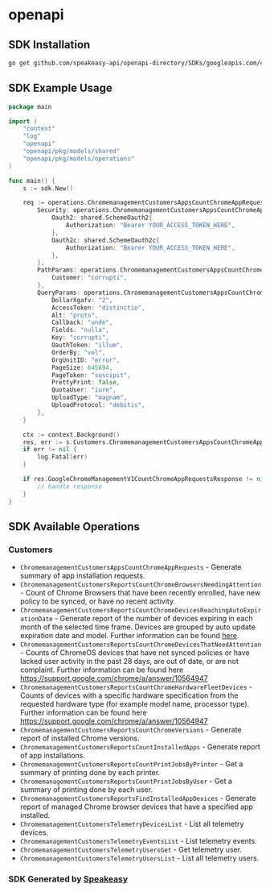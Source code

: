 # openapi

<!-- Start SDK Installation -->
## SDK Installation

```bash
go get github.com/speakeasy-api/openapi-directory/SDKs/googleapis.com/chromemanagement/v1/go
```
<!-- End SDK Installation -->

## SDK Example Usage
<!-- Start SDK Example Usage -->
```go
package main

import (
    "context"
    "log"
    "openapi"
    "openapi/pkg/models/shared"
    "openapi/pkg/models/operations"
)

func main() {
    s := sdk.New()

    req := operations.ChromemanagementCustomersAppsCountChromeAppRequestsRequest{
        Security: operations.ChromemanagementCustomersAppsCountChromeAppRequestsSecurity{
            Oauth2: shared.SchemeOauth2{
                Authorization: "Bearer YOUR_ACCESS_TOKEN_HERE",
            },
            Oauth2c: shared.SchemeOauth2c{
                Authorization: "Bearer YOUR_ACCESS_TOKEN_HERE",
            },
        },
        PathParams: operations.ChromemanagementCustomersAppsCountChromeAppRequestsPathParams{
            Customer: "corrupti",
        },
        QueryParams: operations.ChromemanagementCustomersAppsCountChromeAppRequestsQueryParams{
            DollarXgafv: "2",
            AccessToken: "distinctio",
            Alt: "proto",
            Callback: "unde",
            Fields: "nulla",
            Key: "corrupti",
            OauthToken: "illum",
            OrderBy: "vel",
            OrgUnitID: "error",
            PageSize: 645894,
            PageToken: "suscipit",
            PrettyPrint: false,
            QuotaUser: "iure",
            UploadType: "magnam",
            UploadProtocol: "debitis",
        },
    }

    ctx := context.Background()
    res, err := s.Customers.ChromemanagementCustomersAppsCountChromeAppRequests(ctx, req)
    if err != nil {
        log.Fatal(err)
    }

    if res.GoogleChromeManagementV1CountChromeAppRequestsResponse != nil {
        // handle response
    }
}
```
<!-- End SDK Example Usage -->

<!-- Start SDK Available Operations -->
## SDK Available Operations


### Customers

* `ChromemanagementCustomersAppsCountChromeAppRequests` - Generate summary of app installation requests.
* `ChromemanagementCustomersReportsCountChromeBrowsersNeedingAttention` - Count of Chrome Browsers that have been recently enrolled, have new policy to be synced, or have no recent activity.
* `ChromemanagementCustomersReportsCountChromeDevicesReachingAutoExpirationDate` - Generate report of the number of devices expiring in each month of the selected time frame. Devices are grouped by auto update expiration date and model. Further information can be found [here](https://support.google.com/chrome/a/answer/10564947).
* `ChromemanagementCustomersReportsCountChromeDevicesThatNeedAttention` - Counts of ChromeOS devices that have not synced policies or have lacked user activity in the past 28 days, are out of date, or are not complaint. Further information can be found here https://support.google.com/chrome/a/answer/10564947
* `ChromemanagementCustomersReportsCountChromeHardwareFleetDevices` - Counts of devices with a specific hardware specification from the requested hardware type (for example model name, processor type). Further information can be found here https://support.google.com/chrome/a/answer/10564947
* `ChromemanagementCustomersReportsCountChromeVersions` - Generate report of installed Chrome versions.
* `ChromemanagementCustomersReportsCountInstalledApps` - Generate report of app installations.
* `ChromemanagementCustomersReportsCountPrintJobsByPrinter` - Get a summary of printing done by each printer.
* `ChromemanagementCustomersReportsCountPrintJobsByUser` - Get a summary of printing done by each user.
* `ChromemanagementCustomersReportsFindInstalledAppDevices` - Generate report of managed Chrome browser devices that have a specified app installed.
* `ChromemanagementCustomersTelemetryDevicesList` - List all telemetry devices.
* `ChromemanagementCustomersTelemetryEventsList` - List telemetry events.
* `ChromemanagementCustomersTelemetryUsersGet` - Get telemetry user.
* `ChromemanagementCustomersTelemetryUsersList` - List all telemetry users.
<!-- End SDK Available Operations -->

### SDK Generated by [Speakeasy](https://docs.speakeasyapi.dev/docs/using-speakeasy/client-sdks)
